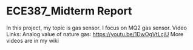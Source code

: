 # ECE387_Midterm Report
In this project, my topic is gas sensor. I focus on MQ2 gas sensor.
Video Links:
Analog value of nature gas: https://youtu.be/1DwOgVtLcjU
More videos are in my wiki
